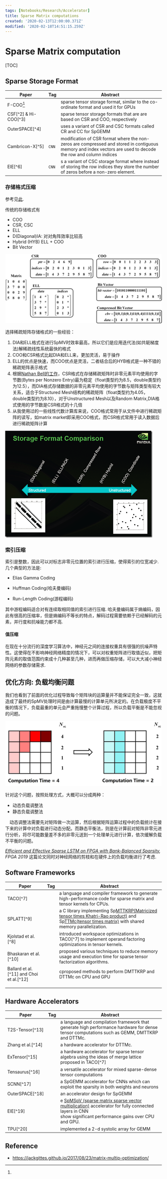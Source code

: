 ```yaml
---
tags: [Notebooks/Research/Accelerator]
title: Sparse Matrix computations
created: '2020-02-13T12:00:00.371Z'
modified: '2020-02-18T14:51:15.259Z'
---
```


# Sparse Matrix computation

[TOC]

## Sparse Storage Format

| Paper                | Tag   | Abstract                                                     |
| -------------------- | ----- | ------------------------------------------------------------ |
| F-COO[^1]            |       | sparse tensor storage format, similar to the co-ordinate format and used it for GPUs |
| CSF[^2] & Hi-COO[^3] |       | sparse tensor storage formats that are are based on CSR and COO, respectively |
| OuterSPACE[^4]       |       | uses a variant of CSR and CSC formats called CR and CC for SpGEMM |
| Cambricon-X[^5]      | `CNN` | modification of CSR format where the non-zeros are compressed and stored in contiguous memory and index vectors are used to decode the row and column indices |
| EIE[^6]              | `CNN` | s a variant of CSC storage format where instead of storing the row indices they store the number of zeros before a non-zero element. |

### 存储格式压缩



参考见[此](https://www.cnblogs.com/xbinworld/p/4273506.html).

传统的存储格式有

- COO
- CSR, CSC
- ELL
- D(Diagonal)IA: 对对角阵效率比较高
- Hybrid (HYB) ELL + COO
- Bit Vector

![img](Acceleration_of_SpMV.assets/41f56ddcgy1fixggqza92j21h60nh78z.jpg)

选择稀疏矩阵存储格式的一些经验：

1. DIA和ELL格式在进行SpMV时效率最高，所以它们是应用迭代法(如共轭梯度法)解稀疏线性系统最快的格式
2. COO和CSR格式比起DIA和ELL来，更加灵活，易于操作
3. ELL的优点是快速，而COO优点是灵活，二者结合后的HYB格式是一种不错的稀疏矩阵表示格式
4. 根据[Nathan Bell的工作](http://www.bu.edu/pasi/files/2011/01/NathanBell1-10-1000.pdf)，CSR格式在存储稀疏矩阵时非零元素平均使用的字节数(Bytes per Nonzero Entry)最为稳定（float类型约为8.5，double类型约为12.5），而DIA格式存储数据的非零元素平均使用的字节数与矩阵类型有较大关系，适合于Structured Mesh结构的稀疏矩阵（float类型约为4.05，double类型约为8.10），对于Unstructured Mesh以及Random Matrix,DIA格式使用的字节数是CSR格式的十几倍
5. 从我使用过的一些线性代数计算库来说，COO格式常用于从文件中进行稀疏矩阵的读写，如matrix market即采用COO格式，而CSR格式常用于读入数据后进行稀疏矩阵计算

![image](Acceleration_of_SpMV.assets/042301054214407.png)

### 索引压缩

索引是整数，因此可以对标志非零元位置的索引进行压缩，使得索引的位宽减少. 几个典型的方法是:

- Elias Gamma Coding

- Huffman Coding(哈夫曼编码)

- Run-Length Coding(游程编码)

其中游程编码适合对有连续取相同值的索引进行压缩. 哈夫曼编码属于熵编码，因此有很高的压缩率，但是熵编码不等长的特点，解码过程需要依赖于已经解码的元素，并行度和抗噪能力都不高.

#### 值压缩

在现在十分流行的深度学习算法中，神经元之间的连接权重具有很强的抗噪声特性。这使得在不影响神经网络精度的情况下，可以对权重矩阵进行取值近似，把矩阵元素的取值范围约束成十几种甚至几种，进而再做压缩存储，可以大大减小神经网络的参数存储需求.

## 优化方向: 负载均衡问题

我们也看到了前面的优化过程导致每个矩阵块的运算量并不能保证完全一致，这就造成了最终的SpMV处理时间是由计算最慢的计算单元所决定的。在负载极度不平衡的情况下，负载最重的单元会严重拖慢整个计算过程，所以负载平衡是不能忽视的问题。

![img](Acceleration_of_SpMV.assets/41f56ddcgy1fixg96rb04j210d0f13zx.jpg)

针对这个问题，按照处理方式，大概可以分成两种：

- 动态负载调整法
- 静态负载调整法

　动态调整法需要先对矩阵做一次运算，然后根据矩阵运算过程中的负载统计在接下来的计算中对负载进行动态分配。而静态平衡法，则是在计算前对矩阵非零元进行分析，将尽可能数量差不多的非零元送到一个处理单元进行计算，依次缓解负载不平衡的问题。

*[Efficient and Effective Sparse LSTM on FPGA with Bank-Balanced Sparsity](), FPGA 2019* 这篇论文同时对神经网络的剪枝和在硬件上的负载均衡进行了考虑.

## Software Frameworks

| Paper                                    | Tag  | Abstract                                                     |
| ---------------------------------------- | ---- | ------------------------------------------------------------ |
| TACO[^7]                                 |      | a language and compiler framework to generate high-performance code for sparse matrix and tensor kernels for CPUs.<br /> |
| SPLATT[^9]                               |      | a C library implementing Sp<u>MTTKRP(Matricized tensor times Khatri-Rao product)</u> and Sp<u>TTMc(tensor times matrix)</u> with shared memory parallelization. |
| Kjolstad et al.[^8]                      |      | introduced workspace optimizations in TACO[^7] to implement operand factoring optimizations in tensor kernels. |
| Bhaskaran et al. [^10]                   |      | proposed various techniques to reduce memory usage and execution time for sparse tensor factorization algorithms. |
| Ballard et al.[^11] and Choi et al.[^12] |      | cproposed methods to perform DMTTKRP and DTTMc on CPU and GPU |
|                                          |      |                                                              |
|                                          |      |                                                              |
|                                          |      |                                                              |

## Hardware Accelerators

| Paper             | Tag  | Abstract                                                     |
| ----------------- | ---- | ------------------------------------------------------------ |
| T2S-Tensor[^13]   |      | a language and compilation framework that generate high performance hardware for dense tensor computations such as GEMM, DMTTKRP and DTTMc. |
| Zhang et al.[^14] |      | a hardware accelerator for DTTMc.                            |
| ExTensor[^15]     |      | a hardware accelerator for sparse tensor algebra using the ideas of merge lattice proposed in TACO[^7] |
| Tensaurus[^16]    |      | a versatile accelerator for mixed sparse-dense tensor computations |
| SCNN[^17]         |      | a SpGEMM accelerator for CNNs which can exploit the sparsity in both weights and neurons |
| OuterSPACE[^18]   |      | an accelerator design for SpGEMM                             |
| EIE[^19]          |      | e <u>SpMSpV (sparse matrix sparse vector multiplication)</u> accelerator for fully connected layers in CNN<br />show significant performance gains over CPU and GPU. |
| TPU[^20]          |      | implemented a 2-d systolic array for GEMM                    |

## Reference

- https://jackgittes.github.io/2017/08/23/matrix-multip-optimization/

[^1]:

